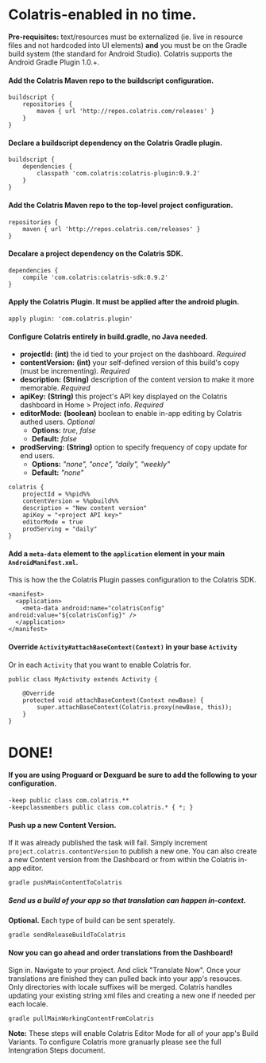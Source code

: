 # Colatris-enabled in no time.

**Pre-requisites:** text/resources must be externalized (ie. live in resource files and not hardcoded into UI elements) **and** you must be on the Gradle build system (the standard for Android Studio).  Colatris supports the Android Gradle Plugin 1.0.+.

#### Add the Colatris Maven repo to the buildscript configuration.

```
buildscript {
    repositories {
        maven { url 'http://repos.colatris.com/releases' }
    }
}
```

#### Declare a buildscript dependency on the Colatris Gradle plugin.

```
buildscript {
    dependencies {
        classpath 'com.colatris:colatris-plugin:0.9.2'
    }    
}
```

#### Add the Colatris Maven repo to the top-level project configuration.

```
repositories {
    maven { url 'http://repos.colatris.com/releases' }
}
```

####  Decalare a project dependency on the Colatris SDK.

```
dependencies {
    compile 'com.colatris:colatris-sdk:0.9.2' 
}
```

#### Apply the Colatris Plugin.  It must be applied after the android plugin.

```
apply plugin: 'com.colatris.plugin'
```

####  Configure Colatris entirely in build.gradle, no Java needed.

* **projectId:** **(int)** the id tied to your project on the dashboard. *Required*
* **contentVersion:** **(int)** your self-defined version of this build's copy (must be incrementing). *Required*
* **description:** **(String)** description of the content version to make it more memorable. *Required*
* **apiKey:** **(String)** this project's API key displayed on the Colatris dashboard in Home > Project info. *Required*
* **editorMode:** **(boolean)** boolean to enable in-app editing by Colatris authed users. *Optional*
	* **Options:** *true*, *false*
	* **Default:** *false*
* **prodServing:** **(String)** option to specify frequency of copy update for end users. 
	* **Options:** *"none", "once", "daily", "weekly"*
	* **Default:** *"none"*


```
colatris {
    projectId = %%pid%%
    contentVersion = %%pbuild%%
    description = "New content version"
    apiKey = "<project API key>"
    editorMode = true
    prodServing = "daily"
}
```

####  Add a `meta-data` element to the `application` element in your main `AndroidManifest.xml`.

This is how the the Colatris Plugin passes configuration to the Colatris SDK.

```
<manifest>
  <application>
    <meta-data android:name="colatrisConfig" android:value="${colatrisConfig}" />
  </application>
</manifest>
```

#### Override `Activity#attachBaseContext(Context)` in your base `Activity` 

Or in each `Activity` that you want to enable Colatris for.

```
public class MyActivity extends Activity {

    @Override
    protected void attachBaseContext(Context newBase) {
        super.attachBaseContext(Colatris.proxy(newBase, this));
    }
}
```

# DONE!

####  If you are using Proguard or Dexguard be **sure** to add the following to your configuration.
    
```
-keep public class com.colatris.**
-keepclassmembers public class com.colatris.* { *; }
```
####  Push up a new Content Version.  

If it was already published the task will fail.  Simply increment `project.colatris.contentVersion` to publish a new one. You can also create a new Content version from the Dashboard or from within the Colatris in-app editor.

```
gradle pushMainContentToColatris
```

##### Send us a build of your app so that translation can happen in-context.  

**Optional.** Each type of build can be sent sperately.

```
gradle sendReleaseBuildToColatris
```

####  Now you can go ahead and order translations from the Dashboard! 


Sign in. Navigate to your project. And click "Translate Now". Once your translations are finished they can pulled back into your app's resouces.  Only directories with locale suffixes will be merged.  Colatris handles updating your existing string xml files and creating a new one if needed per each locale.

```
gradle pullMainWorkingContentFromColatris
```

__Note:__  These steps will enable Colatris Editor Mode for all of your app's Build Variants.  To configure Colatris more granuarly please see the full Intengration Steps document.
